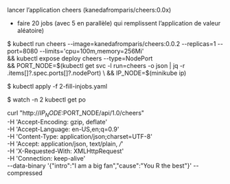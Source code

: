 
lancer l’application cheers (kanedafromparis/cheers:0.0x)
 - faire 20 jobs (avec 5 en parallèle) qui remplissent l’application de valeur aléatoire)

  $ kubectl run cheers --image=kanedafromparis/cheers:0.0.2 --replicas=1 --port=8080 --limits='cpu=100m,memory=256Mi' \
     && kubectl expose deploy cheers --type=NodePort \
     && PORT_NODE=$(kubectl get svc -l run=cheers -o json | jq -r .items[]?.spec.ports[]?.nodePort) \
     && IP_NODE=$(minikube ip)
 
  $ kubectl apply -f 2-fill-injobs.yaml
 
  $ watch -n 2 kubectl get po
     
     
     
     
curl "http://$IP_NODE:$PORT_NODE/api/1.0/cheers" \
    -H 'Accept-Encoding: gzip, deflate' \
    -H 'Accept-Language: en-US,en;q=0.9' \
    -H 'Content-Type: application/json;charset=UTF-8' \
    -H 'Accept: application/json, text/plain, */*' \
    -H 'X-Requested-With: XMLHttpRequest' \
    -H 'Connection: keep-alive' \
    --data-binary '{"intro":"I am a big fan","cause":"You R the best"}' --compressed